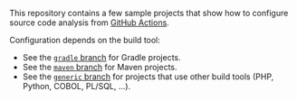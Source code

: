 This repository contains a few sample projects that show how to configure source code analysis from [GitHub Actions](https://developer.github.com/actions/).

Configuration depends on the build tool:

* See the [`gradle` branch](https://github.com/sonarsource/sonarcloud-github-actions-samples/tree/gradle) for Gradle projects. 
* See the [`maven` branch](https://github.com/sonarsource/sonarcloud-github-actions-samples/tree/maven) for Maven projects.
* See the [`generic` branch](https://github.com/sonarsource/sonarcloud-github-actions-samples/tree/generic) for projects that use other build tools (PHP, Python, COBOL, PL/SQL, ...). 
